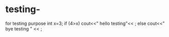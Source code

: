 # testing-
for testing purpose 
int x=3;
if (4>x)
cout<<" hello testing"<< ;
else 
cout<<" bye testing " << ;
